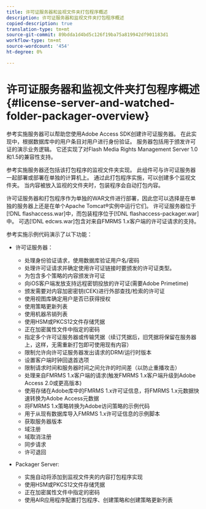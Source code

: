 ```yaml
---
title: 许可证服务器和监视文件夹打包程序概述
description: 许可证服务器和监视文件夹打包程序概述
copied-description: true
translation-type: tm+mt
source-git-commit: 89bdda1d4bd5c126f19ba75a819942df901183d1
workflow-type: tm+mt
source-wordcount: '454'
ht-degree: 0%

---
```



# 许可证服务器和监视文件夹打包程序概述{#license-server-and-watched-folder-packager-overview}

参考实施服务器可以帮助您使用Adobe Access SDK创建许可证服务器。 在此实现中，根据数据库中的用户条目对用户进行身份验证。 服务器包括用于颁发许可证的演示业务逻辑。 它还实现了对Flash Media Rights Management Server 1.0和1.5的兼容性支持。

参考实施服务器还包括该打包程序的监视文件夹实现。 此组件可与许可证服务器一起部署或部署在单独的计算机上。 通过此打包程序实施，可以创建多个监视文件夹。 当内容被放入监视的文件夹时，包装程序会自动打包内容。

许可证服务器和打包程序作为单独的WAR文件进行部署，因此您可以选择是在单独的服务器上还是在单个Apache Tomcat®实例中运行它们。 许可证服务器位于[!DNL flashaccess.war]中，而包装程序位于[!DNL flashaccess-packager.war]中。 可选[!DNL edcws.war]包含对来自FMRMS 1.x客户端的许可证请求的支持。

参考实施示例代码演示了以下功能：

* 许可证服务器：

   * 处理身份验证请求，使用数据库验证用户名/密码
   * 处理许可证请求并确定使用许可证链接时要颁发的许可证类型。
   * 为包含多个策略的内容颁发许可证
   * 向iOS客户端发放支持远程密钥投放的许可证(需要Adobe Primetime)
   * 颁发需要对内容加密密钥(CEK)进行外部查找/检索的许可证
   * 使用视图库确定用户是否已获得授权
   * 使用策略更新列表
   * 使用机器吊销列表
   * 使用HSM或PKCS12文件存储凭据
   * 正在加密属性文件中指定的密码
   * 指定多个许可证服务器或传输凭据（续订凭据后，旧凭据将保留在服务器上，这样，无需重新打包即可使用现有内容）
   * 限制允许向许可证服务器发出请求的DRM/运行时版本
   * 设置客户端时钟回退首选项
   * 限制请求时间和服务器时间之间允许的时间差（以防止重播攻击）
   * 处理来自FMRMS 1.x客户端的请求(触发FMRMS 1.x客户端升级到Adobe Access 2.0或更高版本)
   * 使用存储在Adobe库中的FMRMS 1.x许可证信息，将FMRMS 1.x元数据快速转换为Adobe Access元数据
   * 将FMRMS 1.x策略转换为Adobe访问策略的示例代码
   * 用于从现有数据库导入FMRMS 1.x许可证信息的示例脚本
   * 获取服务器版本
   * 域注册
   * 域取消注册
   * 同步请求
   * 许可退回

* Packager Server:

   * 实施自动将添加到监视文件夹的内容打包程序实现
   * 使用HSM或PKCS12文件存储凭据
   * 正在加密属性文件中指定的密码
   * 使用AIR应用程序配置打包程序、创建策略和创建策略更新列表

